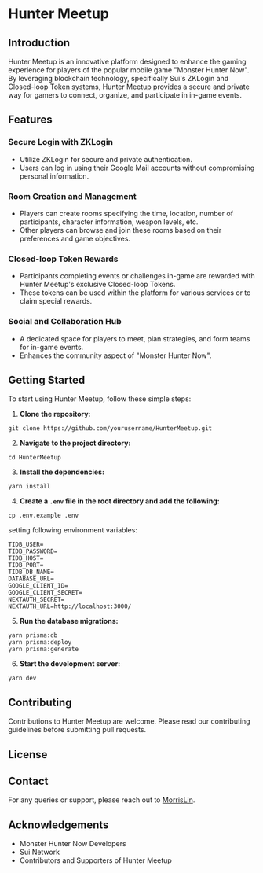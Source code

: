 # Hunter Meetup

## Introduction

Hunter Meetup is an innovative platform designed to enhance the gaming experience for players of the popular mobile game "Monster Hunter Now". By leveraging blockchain technology, specifically Sui's ZKLogin and Closed-loop Token systems, Hunter Meetup provides a secure and private way for gamers to connect, organize, and participate in in-game events.

## Features

### Secure Login with ZKLogin

- Utilize ZKLogin for secure and private authentication.
- Users can log in using their Google Mail accounts without compromising personal information.

### Room Creation and Management

- Players can create rooms specifying the time, location, number of participants, character information, weapon levels, etc.
- Other players can browse and join these rooms based on their preferences and game objectives.

### Closed-loop Token Rewards

- Participants completing events or challenges in-game are rewarded with Hunter Meetup's exclusive Closed-loop Tokens.
- These tokens can be used within the platform for various services or to claim special rewards.

### Social and Collaboration Hub

- A dedicated space for players to meet, plan strategies, and form teams for in-game events.
- Enhances the community aspect of "Monster Hunter Now".

## Getting Started

To start using Hunter Meetup, follow these simple steps:

1. **Clone the repository:**

```shell
git clone https://github.com/yourusername/HunterMeetup.git
```

2. **Navigate to the project directory:**

```shell
cd HunterMeetup
```

3. **Install the dependencies:**

```shell
yarn install
```

4. **Create a `.env` file in the root directory and add the following:**

```shell
cp .env.example .env
```

setting following environment variables:

```shell
TIDB_USER=
TIDB_PASSWORD=
TIDB_HOST=
TIDB_PORT=
TIDB_DB_NAME=
DATABASE_URL=
GOOGLE_CLIENT_ID=
GOOGLE_CLIENT_SECRET=
NEXTAUTH_SECRET=
NEXTAUTH_URL=http://localhost:3000/
```

5. **Run the database migrations:**

```shell
yarn prisma:db
yarn prisma:deploy
yarn prisma:generate
```

6. **Start the development server:**

```shell
yarn dev
```

## Contributing

Contributions to Hunter Meetup are welcome. Please read our contributing guidelines before submitting pull requests.

## License

## Contact

For any queries or support, please reach out to [MorrisLin](aka611511@gmail.com).

## Acknowledgements

- Monster Hunter Now Developers
- Sui Network
- Contributors and Supporters of Hunter Meetup
